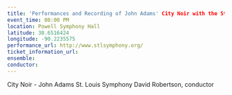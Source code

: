 ```yaml
---
title: 'Performances and Recording of John Adams' City Noir with the St. Louis Symphony'
event_time: 08:00 PM
location: Powell Symphony Hall
latitude: 38.6516424
longitude: -90.2235575
performance_url: http://www.stlsymphony.org/
ticket_information_url: 
ensemble: 
conductor: 
---
```

City Noir - John Adams
St. Louis Symphony
David Robertson, conductor